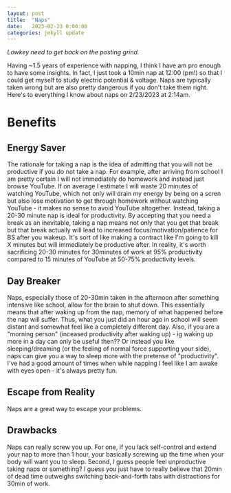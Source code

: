 ```yaml
---
layout: post
title:  "Naps" 
date:   2023-02-23 0:00:00
categories: jekyll update
---
```

<script src="https://cdn.mathjax.org/mathjax/latest/MathJax.js?config=TeX-AMS-MML_HTMLorMML" type="text/javascript"></script>

*Lowkey need to get back on the posting grind.*

Having ~1.5 years of experience with napping, I think I have am pro enough to have some insights. In fact, I just took a 10min nap at 12:00 (pm!) so that I could get myself to study electric potential & voltage. Naps are typically taken wrong but are also pretty dangerous if you don't take them right. Here's to everything I know about naps on 2/23/2023 at 2:14am. 

# Benefits 

## Energy Saver

The rationale for taking a nap is the idea of admitting that you will not be productive if you do not take a nap. For example, after arriving from school I am pretty certain I will not immediately do homework and instead just browse YouTube. If on average I estimate I will waste 20 minutes of watching YouTube, which not only will drain my energy by being on a scren but also lose motivation to get through homework without watching YouTube - it makes no sense to avoid YouTube altogether. Instead, taking a 20-30 minute nap is ideal for productivity. By accepting that you need a break as an inevitable, taking a nap means not only that you get that break but that break actually will lead to increased focus/motivation/patience for BS after you wakeup. It's sort of like making a contract like I'm going to kill X minutes but will immediately be productive after. In reality, it's worth sacrificing 20-30 minutes for 30minutes of work at 95% productivity compared to 15 minutes of YouTube at 50-75% productivity levels. 

## Day Breaker

Naps, especially those of 20-30min taken in the afternoon after something intensive like school, allow for the brain to shut down. This essentially means that after waking up from the nap, memory of what happened before the nap will suffer. Thus, what you just did an hour ago in school will seem distant and somewhat feel like a completely different day. Also, if you are a "morning person" (inceased productivity after waking up) - ig waking up more in a day can only be useful then?? Or instead you like sleeping/dreaming (or the feeling of normal force supporting your side), naps can give you a way to sleep more with the pretense of "productivity". I've had a good amount of times when while napping I feel like I am awake with eyes open - it's always pretty fun. 

## Escape from Reality 
Naps are a great way to escape your problems. 

## Drawbacks 
Naps can really screw you up. For one, if you lack self-control and extend your nap to more than 1 hour, your basically screwing up the time when your body will want you to sleep. Second, I guess people feel unproductive taking naps or something? I guess you just have to really believe that 20min of dead time outweighs switching back-and-forth tabs with distractions for 30min of work.